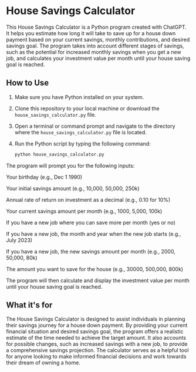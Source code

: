 # House Savings Calculator

This House Savings Calculator is a Python program created with ChatGPT. It helps you estimate how long it will take to save up for a house down payment based on your current savings, monthly contributions, and desired savings goal. The program takes into account different stages of savings, such as the potential for increased monthly savings when you get a new job, and calculates your investment value per month until your house saving goal is reached.

## How to Use

1. Make sure you have Python installed on your system.

2. Clone this repository to your local machine or download the `house_savings_calculator.py` file.

3. Open a terminal or command prompt and navigate to the directory where the `house_savings_calculator.py` file is located.

4. Run the Python script by typing the following command:

   ```bash
   python house_savings_calculator.py
The program will prompt you for the following inputs:

Your birthday (e.g., Dec 1 1990)

Your initial savings amount (e.g., 10,000, 50,000, 250k)

Annual rate of return on investment as a decimal (e.g., 0.10 for 10%)

Your current savings amount per month (e.g., 1000, 5,000, 100k)

If you have a new job where you can save more per month (yes or no)

If you have a new job, the month and year when the new job starts (e.g., July 2023)

If you have a new job, the new savings amount per month (e.g., 2000, 50,000, 80k)

The amount you want to save for the house (e.g., 30000, 500,000, 800k)

The program will then calculate and display the investment value per month until your house saving goal is reached.

## What it's for

The House Savings Calculator is designed to assist individuals in planning their savings journey for a house down payment. By providing your current financial situation and desired savings goal, the program offers a realistic estimate of the time needed to achieve the target amount. It also accounts for possible changes, such as increased savings with a new job, to provide a comprehensive savings projection. The calculator serves as a helpful tool for anyone looking to make informed financial decisions and work towards their dream of owning a home.
